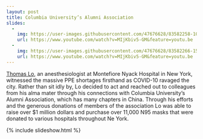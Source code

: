 ```yaml
---
layout: post
title: Columbia University’s Alumni Association
slides:
  -
    img: https://user-images.githubusercontent.com/47676628/83582258-1003d300-a50f-11ea-852c-bcd930f12707.jpg
    url: https://www.youtube.com/watch?v=MIjKbiv5-GM&feature=youtu.be
  -
    img: https://user-images.githubusercontent.com/47676628/83582266-15611d80-a50f-11ea-9f07-85ed7b843fd9.jpg
    url: https://www.youtube.com/watch?v=MIjKbiv5-GM&feature=youtu.be
---
```

  
[Thomas Lo](https://www.nytimes.com/interactive/2020/world/coronavirus-health-care-workers.html#item-thomas-lo), an anesthesiologist at Montefiore Nyack Hospital in New York, witnessed the massive PPE shortages firsthand as COVID-10 ravaged the city.  Rather than sit idly by, Lo decided to act and reached out to colleagues from his alma mater through his connections with Columbia University’s Alumni Association, which has many chapters in China.  Through his efforts and the generous donations of members of the association Lo was able to raise over $1 million dollars and purchase over 11,000 N95 masks that were donated to various hospitals throughout Ne York.  

{% include slideshow.html %}
